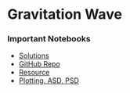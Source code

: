 # Gravitation Wave 
 
### Important Notebooks
- [Solutions](https://gw-odw.thinkific.com/courses/take/gw-open-data-workshop-6/quizzes/43017848-activity-for-tutorial-1-2)
- [GitHub Repo](https://github.com/gw-odw/odw-2023/tree/main)
- [Resource](https://iphysresearch.github.io/Survey4GWML/)
- [Plotting, ASD, PSD]()
